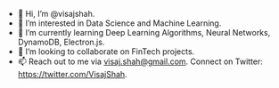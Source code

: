 - 👋 Hi, I’m @visajshah.
- 👀 I’m interested in Data Science and Machine Learning.
- 🌱 I’m currently learning Deep Learning Algorithms, Neural Networks, DynamoDB, Electron.js.
- 💞️ I’m looking to collaborate on FinTech projects.
- 📫 Reach out to me via visaj.shah@gmail.com. Connect on Twitter: https://twitter.com/VisajShah.

<!---
visajshah/visajshah is a ✨ special ✨ repository because its `README.md` (this file) appears on your GitHub profile.
You can click the Preview link to take a look at your changes.
--->
